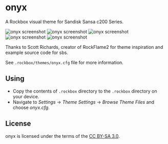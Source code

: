 onyx
====
A Rockbox visual theme for Sandisk Sansa c200 Series.

![onyx screenshot](http://themes.rockbox.org/themes/132x80/onyx/wps-WPS.png)
![onyx screenshot](http://themes.rockbox.org/themes/132x80/onyx/menu-menu.png)
![onyx screenshot](http://themes.rockbox.org/themes/132x80/onyx/1-radio.png)
![onyx screenshot](http://themes.rockbox.org/themes/132x80/onyx/2-WPS2.png)
![onyx screenshot](http://themes.rockbox.org/themes/132x80/onyx/3-WPS3.png)

Thanks to Scott Richards, creator of RockFlame2 for theme inspiration and example source code for sbs.

See `.rockbox/themes/onyx.cfg` file for more information.

Using
-----
- Copy the contents of `.rockbox` directory to the `.rockbox` directory on your device.
- Navigate to *Settings* -> *Theme Settings* -> *Browse Theme Files* and choose *onyx.cfg*.

License
-------
onyx is licensed under the terms of the [CC BY-SA 3.0](https://creativecommons.org/licenses/by-sa/3.0/).
